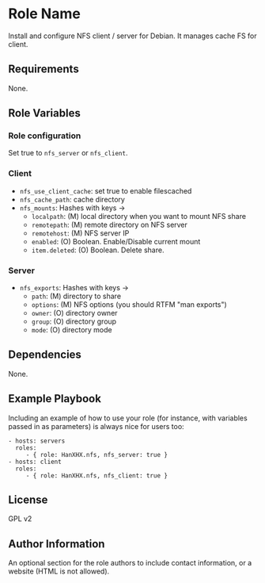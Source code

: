 Role Name
=========

Install and configure NFS client / server for Debian. It manages cache FS for client.

Requirements
------------

None.

Role Variables
--------------

### Role configuration

Set true to `nfs_server` or `nfs_client`.

### Client

- `nfs_use_client_cache`: set true to enable filescached
- `nfs_cache_path`: cache directory
- `nfs_mounts`: Hashes with keys ->
  - `localpath`: (M) local directory when you want to mount NFS share
  - `remotepath`: (M) remote directory on NFS server
  - `remotehost`: (M) NFS server IP
  - `enabled`: (O) Boolean. Enable/Disable current mount
  - `item.deleted`: (O) Boolean. Delete share.

### Server

- `nfs_exports`: Hashes with keys ->
  - `path`: (M) directory to share
  - `options`: (M) NFS options (you should RTFM "man exports")
  - `owner`: (O) directory owner
  - `group`: (O) directory group
  - `mode`: (O) directory mode

Dependencies
------------

None.

Example Playbook
----------------

Including an example of how to use your role (for instance, with variables passed in as parameters) is always nice for users too:

    - hosts: servers
      roles:
         - { role: HanXHX.nfs, nfs_server: true }
    - hosts: client
      roles:
         - { role: HanXHX.nfs, nfs_client: true }

License
-------

GPL v2

Author Information
------------------

An optional section for the role authors to include contact information, or a website (HTML is not allowed).
